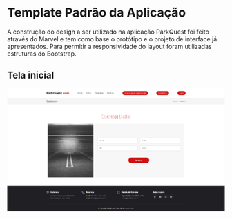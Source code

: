 # Template Padrão da Aplicação

A construção do design a ser utilizado na aplicação ParkQuest foi feito através do Marvel e tem como base o protótipo e o projeto de interface já apresentados. Para permitir a responsividade do layout foram utilizadas estruturas do Bootstrap.

## Tela inicial 

![Template.png](img/Template.png)
